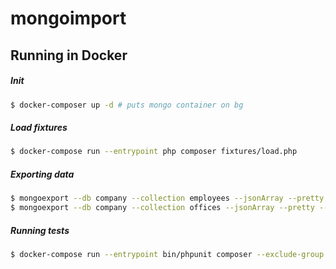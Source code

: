 # mongoimport

## Running in Docker

##### Init

```bash
$ docker-composer up -d # puts mongo container on bg
```

##### Load fixtures

```bash
$ docker-compose run --entrypoint php composer fixtures/load.php
```

##### Exporting data

```bash
$ mongoexport --db company --collection employees --jsonArray --pretty --out employees.json
$ mongoexport --db company --collection offices --jsonArray --pretty --out offices.json
```

##### Running tests

```bash
$ docker-compose run --entrypoint bin/phpunit composer --exclude-group integration
```
